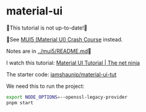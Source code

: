 # material-ui

🚧This tutorial is not up-to-date!🚧

🚧See [MUI5 (Material UI) Crash Course](https://www.youtube.com/watch?v=o1chMISeTC0)
instead.

Notes are in [../mui5/README.md](../mui5/README.md)🚧

I watch this tutorial:
[Material UI Tutorial | The net ninja](https://www.youtube.com/watch?v=0KEpWHtG10M&list=PL4cUxeGkcC9gjxLvV4VEkZ6H6H4yWuS58)

The starter code:
[iamshaunjp/material-ui-tut](https://github.com/iamshaunjp/material-ui-tut)

We need this to run the project:

```bash
export NODE_OPTIONS=--openssl-legacy-provider
pnpm start
```